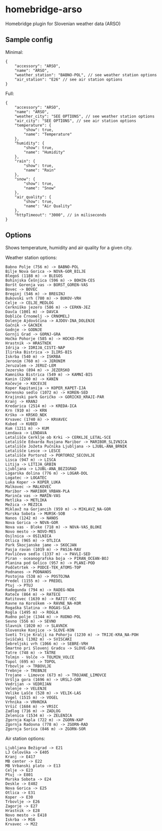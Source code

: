 # homebridge-arso
Homebridge plugin for Slovenian weather data (ARSO)

## Sample config

Minimal:

	{
		"accessory": "ARSO",
		"name": "ARSO",
		"weather_station": "BABNO-POL", // see weather station options
		"air_station": "E26" // see air station options
	}

Full:

	{
		"accessory": "ARSO",
		"name": "ARSO",
		"weather_city": "SEE OPTIONS", // see weather station options
		"air_city": "SEE OPTIONS", // see air station options
		"temperature": {
			"show": true,
			"name": "Temperature"
		},
		"humidity": {
			"show": true,
			"name": "Humidity"
		},
		"rain": {
			"show": true,
			"name": "Rain"
		},
		"snow": {
			"show": true,
			"name": "Snow"
		},
		"air_quality": {
			"show": true,
			"name": "Air Quality"
		},
		"httpTimeout": "3000", // in miliseconds
	}

## Options
Shows temperature, humidity and air quality for a given city.

Weather station options:

	Babno Polje (756 m) -> BABNO-POL
	Bilje Nova Gorica -> NOVA-GOR_BILJE
	Blegoš (1188 m) -> BLEGOS
	Bohinjska Češnjica (596 m) -> BOHIN-CES
	Boršt Gorenja vas -> BORST_GOREN-VAS
	Bovec -> BOVEC
	Breginj (546 m) -> BREGINJ
	Bukovski vrh (780 m) -> BUKOV-VRH
	Celje -> CELJE_MEDLOG
	Cerkniško jezero (586 m) -> CERKN-JEZ
	Davča (1001 m) -> DAVCA
	Dobliče Črnomelj -> CRNOMELJ
	Dolenje Ajdovščina -> AJDOV-INA_DOLENJE
	Gačnik -> GACNIK
	Godnje -> GODNJE
	Gornji Grad -> GORNJ-GRA
	Hočko Pohorje (585 m) -> HOCKO-POH
	Hrastnik -> HRASTNIK
	Idrija -> IDRIJA_CISTI-NAP
	Ilirska Bistrica -> ILIRS-BIS
	Iskrba (540 m) -> ISKRBA
	Jeronim (760 m) -> JERONIM
	Jeruzalem -> JERUZ-LEM
	Jezersko (894 m) -> JEZERSKO
	Kamniška Bistrica (549 m) -> KAMNI-BIS
	Kanin (2260 m) -> KANIN
	Kočevje -> KOCEVJE
	Koper Kapitanija -> KOPER_KAPET-IJA
	Korensko sedlo (1072 m) -> KOREN-SED
	Krajinski park Goričko -> GORICKO_KRAJI-PAR
	Kranj -> KRANJ
	Kredarica (2514 m) -> KREDA-ICA
	Krn (910 m) -> KRN
	Krško -> KRSKO_NEK
	Krvavec (1740 m) -> KRVAVEC
	Kubed -> KUBED
	Kum (1211 m) -> KUM
	Lendava -> LENDAVA
	Letališče Cerklje ob Krki -> CERKLJE_LETAL-SCE
	Letališče Edvarda Rusjana Maribor -> MARIBOR_SLIVNICA
	Letališče Jožeta Pučnika Ljubljana -> LJUBL-ANA_BRNIK
	Letališče Lesce -> LESCE
	Letališče Portorož -> PORTOROZ_SECOVLJE
	Lisca (947 m) -> LISCA
	Litija -> LITIJA_GRBIN
	Ljubljana -> LJUBL-ANA_BEZIGRAD
	Logarska dolina (776 m) -> LOGAR-DOL
	Logatec -> LOGATEC
	Luka Koper -> KOPER_LUKA
	Malkovec -> MALKOVEC
	Maribor -> MARIBOR_VRBAN-PLA
	Marinča vas -> MARIN-VAS
	Metlika -> METLIKA
	Mežica -> MEZICA
	Miklavž na Gorjancih (959 m) -> MIKLAVZ_NA-GOR
	Murska Sobota -> MURSK-SOB
	Nanos (1242 m) -> NANOS
	Nova Gorica -> NOVA-GOR
	Nova vas - Bloke (718 m) -> NOVA-VAS_BLOKE
	Novo mesto -> NOVO-MES
	Osilnica -> OSILNICA
	Otlica (965 m) -> OTLICA
	Park Škocjanske jame -> SKOCJAN
	Pasja ravan (1019 m) -> PASJA-RAV
	Pavličevo sedlo (1337 m) -> PAVLI-SED
	Piran - oceanografska boja -> PIRAN_OCEAN-BOJ
	Planina pod Golico (957 m) -> PLANI-POD
	Podčetrtek -> PODCE-TEK_ATOMS-TOP
	Podnanos -> PODNANOS
	Postojna (538 m) -> POSTOJNA
	Predel (1155 m) -> PREDEL
	Ptuj -> PTUJ
	Radegunda (794 m) -> RADEG-NDA
	Rateče (864 m) -> RATECE
	Ratitovec (1639 m) -> RATIT-VEC
	Ravne na Koroškem -> RAVNE_NA-KOR
	Rogaška Slatina -> ROGAS-SLA
	Rogla (1495 m) -> ROGLA
	Rudno polje (1344 m) -> RUDNO-POL
	Sevno (556 m) -> SEVNO
	Slavnik (1020 m) -> SLAVNIK
	Slovenske Konjice -> SLOVE-KON
	Sveti Trije Kralji na Pohorju (1230 m) -> TRIJE-KRA_NA-POH
	Sviščaki (1302 m) -> SVISCAKI
	Šebreljski vrh (1066 m) -> SEBRE-VRH
	Šmartno pri Slovenj Gradcu -> SLOVE-GRA
	Tatre (748 m) -> TATRE
	Tolmin - Volče -> TOLMIN_VOLCE
	Topol (695 m) -> TOPOL
	Trbovlje -> TRBOVLJE
	Trebnje -> TREBNJE
	Trojane - Limovce (673 m) -> TROJANE_LIMOVCE
	Uršlja gora (1696 m) -> URSLJ-GOR
	Vedrijan -> VEDRIJAN
	Velenje -> VELENJE
	Velike Lašče (528 m) -> VELIK-LAS
	Vogel (1515 m) -> VOGEL
	Vrhnika -> VRHNIKA
	Vršič (1684 m) -> VRSIC
	Zadlog (716 m) -> ZADLOG
	Zelenica (1534 m) -> ZELENICA
	Zgornja Kapla (722 m) -> ZGORN-KAP
	Zgornja Radovna (778 m) -> ZGORN-RAD
	Zgornja Sorica (846 m) -> ZGORN-SOR

Air station options:

	Ljubljana Bežigrad -> E21
	LJ Celovška -> E405
	Kranj -> E417
	MB center -> E22
	MB Vrbanski plato -> E13
	Celje -> E23
	Ptuj -> E801
	Murska Sobota -> E24
	Deskle -> E402
	Nova Gorica -> E25
	Otlica -> E31
	Koper -> E30
	Trbovlje -> E26
	Zagorje -> E27
	Hrastnik -> E28
	Novo mesto -> E418
	Iskrba -> M16
	Krvavec -> M22
